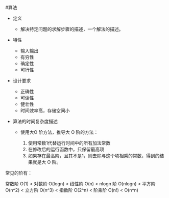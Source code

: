 #算法

* 定义
  - 解决特定问题的求解步骤的描述，一个解法的描述。

* 特性
  - 输入输出
  - 有穷性
  - 确定性
  - 可行性

* 设计要求
  - 正确性
  - 可读性
  - 健壮性
  - 时间效率高，存储空间小


* 算法的时间复杂度描述

  - 使用大O 阶方法，推导大 O 阶的方法：

    1. 使用常数1代替运行时间中的所有加法常数
    2. 在修改后的运行函数中，只保留最高项
    3. 如果存在最高阶，且其不是1，则去除与这个项相乘的常数，得到的结果就是大 O 阶。

常见的阶有：

常数阶 O(1) < 对数阶 O(logn) < 线性阶 O(n) < nlogn 阶 O(nlogn) < 平方阶 O(n^2) < 立方阶 O(n^3) < 指数阶 O(2^n) < 阶乘阶 O(n!) < O(n^n)
